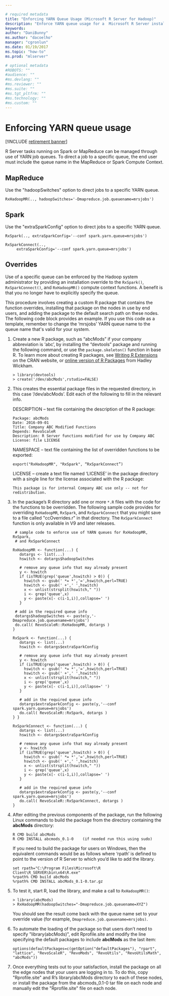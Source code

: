 ```yaml
---

# required metadata
title: "Enforcing YARN Queue Usage (Microsoft R Server for Hadoop)"
description: "Enforce YARN queue usage for a  Microsoft R Server installation on a Hadoop cluster."
keywords: 
author: "DaniBunny"
ms.author: "dacoelho"
manager: "cgronlun"
ms.date: 01/19/2017
ms.topic: "how-to"
ms.prod: "mlserver"

# optional metadata
#ROBOTS: ""
#audience: ""
#ms.devlang: ""
#ms.reviewer: ""
#ms.suite: ""
#ms.tgt_pltfrm: ""
#ms.technology: ""
#ms.custom: ""
---
```


# Enforcing YARN queue usage

[!INCLUDE [retirement banner](~/includes/machine-learning-server-retirement.md)]

R Server tasks running on Spark or MapReduce can be managed through use of YARN job queues. To direct a job to a specific queue, the end user must include the queue name in the MapReduce or Spark Compute Context.

## MapReduce
Use the "hadoopSwitches" option to direct jobs to a specific YARN queue.
````
RxHadoopMR(.., hadoopSwitches='-Dmapreduce.job.queuename=mrsjobs')
````
## Spark
Use the "extraSparkConfig" option to direct jobs to a specific YARN queue.
````
RxSpark(.., extraSparkConfig='--conf spark.yarn.queue=mrsjobs')

RxSparkConnect(..,
     extraSparkConfig='--conf spark.yarn.queue=mrsjobs')
````

## Overrides

Use of a specific queue can be enforced by the Hadoop system administrator by providing an installation override to the `RxSpark()`, `RxSparkConnect()`, and `RxHadoopMR()` compute context functions. A benefit is that you no longer have to explicitly specify the queue.  

This procedure involves creating a custom R package that contains the function overrides, installing that package on the nodes in use by end users, and adding the package to the default search path on these nodes. The following code block provides an example. If you use this code as a template, remember to change the ‘mrsjobs’ YARN queue name to the queue name that's valid for your system.

1. Create a new R package, such as “abcMods” if your company abbreviation is ‘abc’, by installing the “devtools” package and running the following command, or use the `package.skeleton()` function in base R.  To learn more about creating R packages, see [Writing R Extensions](https://cran.r-project.org/doc/manuals/r-release/R-exts.html) on the CRAN website, or [online version of R Packages](http://r-pkgs.had.co.nz/) from Hadley Wickham.

   ~~~~
   > library(devtools)
   > create('/dev/abcMods',rstudio=FALSE)
   ~~~~

2. This creates the essential package files in the requested directory, in this case ‘/dev/abcMods’. Edit each of the following to fill in the relevant info.

   DESCRIPTION – text file containing the description of the R package:

   ~~~~
   Package: abcMods
   Date: 2016-09-01
   Title: Company ABC Modified Functions
   Depends: RevoScaleR
   Description: R Server functions modified for use by Company ABC
   License: file LICENSE
   ~~~~

   NAMESPACE – text file containing the list of overridden functions to be exported:

   ~~~~
   export("RxHadoopMR", "RxSpark", “RxSparkConnect”)
   ~~~~

   LICENSE – create a text file named ‘LICENSE’ in the package directory with a single line for the license associated with the R package:

   ~~~~
   This package is for internal Company ABC use only -- not for redistribution.
   ~~~~

3. In the package’s R directory add one or more `*.R` files with the code for the functions to be overridden. The following sample code provides for overriding `RxHadoopMR`, `RxSpark`, and `RxSparkConnect` that you might save to a file called "ccOverrides.r" in that directory. The `RxSparkConnect` function is only available in V9 and later releases. 

   ~~~~
    # sample code to enforce use of YARN queues for RxHadoopMR, RxSpark,
    # and RxSparkConnect

   RxHadoopMR <- function(...) {
      dotargs <- list(...)
      hswitch <- dotargs$hadoopSwitches

      # remove any queue info that may already present
      y <- hswitch
      if (isTRUE(grep('queue',hswitch) > 0)) {
        hswitch <- gsub(' *= *','=',hswitch,perl=TRUE)
        hswitch <- gsub(' +',' ',hswitch)
        x <- unlist(strsplit(hswitch," "))
        i <- grep('queue',x)
        y <- paste(x[- c(i-1,i)],collapse=' ')
      } 	

    # add in the required queue info
    dotargs$hadoopSwitches <- paste(y,'-Dmapreduce.job.queuename=mrsjobs')
    do.call( RevoScaleR::RxHadoopMR, dotargs )
   }

   RxSpark <- function(...) {
      dotargs <- list(...)
      hswitch <- dotargs$extraSparkConfig

      # remove any queue info that may already present
      y <- hswitch
      if (isTRUE(grep('queue',hswitch) > 0)) {
        hswitch <- gsub(' *= *','=',hswitch,perl=TRUE)
        hswitch <- gsub(' +',' ',hswitch)
        x <- unlist(strsplit(hswitch," "))
        i <- grep('queue',x)
        y <- paste(x[- c(i-1,i)],collapse=' ')
      }

      # add in the required queue info
      dotargs$extraSparkConfig <- paste(y,'--conf spark.yarn.queue=mrsjobs')
      do.call( RevoScaleR::RxSpark, dotargs )
   } }

   RxSparkConnect <- function(...) {
      dotargs <- list(...)
      hswitch <- dotargs$extraSparkConfig

      # remove any queue info that may already present
      y <- hswitch
      if (isTRUE(grep('queue',hswitch) > 0)) {
        hswitch <- gsub(' *= *','=',hswitch,perl=TRUE)
        hswitch <- gsub(' +',' ',hswitch)
        x <- unlist(strsplit(hswitch," "))
        i <- grep('queue',x)
        y <- paste(x[- c(i-1,i)],collapse=' ')
      }

      # add in the required queue info
      dotargs$extraSparkConfig <- paste(y,'--conf spark.yarn.queue=mrsjobs')
      do.call( RevoScaleR::RxSparkConnect, dotargs )
   }
   ~~~~

4. After editing the previous components of the package, run the following Linux commands to build the package from the directory containing the **abcMods** directory:

   ~~~~
   R CMD build abcMods
   R CMD INSTALL abcmods_0.1-0    (if needed run this using sudo)
   ~~~~

   If you need to build the package for users on Windows, then the equivalent commands would be as follows where ‘rpath’ is defined to point to the version of R Server to which you’d like to add the library.  

   ~~~~
   set rpath="C:\Program Files\Microsoft\R Client\R_SERVER\bin\x64\R.exe"
   %rpath% CMD build abcMods
   %rpath% CMD INSTALL abcMods_0.1-0.tar.gz
   ~~~~

5. To test it, start R, load the library, and make a call to `RxHadoopMR()`:

   ~~~~
   > library(abcMods)
   > RxHadoopMR(hadoopSwitches="-Dmapreduce.job.queuename=XYZ")
   ~~~~

   You should see the result come back with the queue name set to your override value (for example, `Dmapreduce.job.queuename=mrsjobs)`.

6. To automate the loading of the package so that users don’t need to specify "library(abcMods)", edit Rprofile.site and modify the line specifying the default packages to include **abcMods** as the last item:

   ~~~~
   options(defaultPackages=c(getOption("defaultPackages"), "rpart", "lattice", "RevoScaleR", "RevoMods", "RevoUtils", "RevoUtilsMath", "abcMods"))
   ~~~~

7. Once everything tests out to your satisfaction, install the package on all the edge nodes that your users are logging in to. To do this, copy "Rprofile.site" and R’s library/abcMods directory to each of these nodes, or install the package from the abcmods_0.1-0 tar file on each node and manually edit the "Rprofile.site" file on each node.    